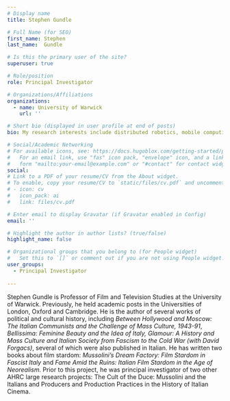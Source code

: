 ```yaml
---
# Display name
title: Stephen Gundle

# Full Name (for SEO)
first_name: Stephen
last_name:  Gundle

# Is this the primary user of the site?
superuser: true

# Role/position
role: Principal Investigator

# Organizations/Affiliations
organizations:
  - name: University of Warwick
    url: ''

# Short bio (displayed in user profile at end of posts)
bio: My research interests include distributed robotics, mobile computing and programmable matter.

# Social/Academic Networking
# For available icons, see: https://docs.hugoblox.com/getting-started/page-builder/#icons
#   For an email link, use "fas" icon pack, "envelope" icon, and a link in the
#   form "mailto:your-email@example.com" or "#contact" for contact widget.
social:
# Link to a PDF of your resume/CV from the About widget.
# To enable, copy your resume/CV to `static/files/cv.pdf` and uncomment the lines below.
# - icon: cv
#   icon_pack: ai
#   link: files/cv.pdf

# Enter email to display Gravatar (if Gravatar enabled in Config)
email: ''

# Highlight the author in author lists? (true/false)
highlight_name: false

# Organizational groups that you belong to (for People widget)
#   Set this to `[]` or comment out if you are not using People widget.
user_groups:
  - Principal Investigator
  
---
```


Stephen Gundle is Professor of Film and Television Studies at the University of Warwick. Previously, he held academic posts in the Universities of London, Oxford and Cambridge. He is the author of several works of political and cultural history, including <i>Between Hollywood and Moscow: The Italian Communists and the Challenge of Mass Culture, 1943-91</i>, <i>Bellissima: Feminine Beauty and the Idea of Italy, Glamour: A History and Mass Culture and Italian Society from Fascism to the Cold War (with David Forgacs)</i>, several of which were also published in Italian. He has written two books about film stardom: <i>Mussolini’s Dream Factory: Film Stardom in Fascist Italy</i> and <i>Fame Amid the Ruins: Italian Film Stardom in the Age of Neorealism.</i> Prior to this project, he was principal investigator of two other AHRC large research projects: The Cult of the Duce: Mussolini and the Italians and Producers and Production Practices in the History of Italian Cinema.   
